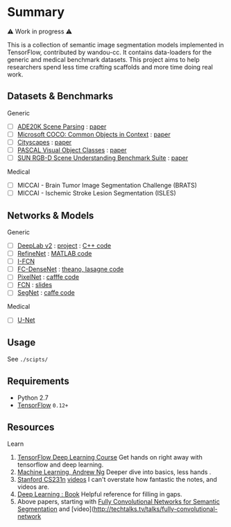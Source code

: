 # Summary 

⚠️ Work in progress ⚠️

This is a collection of semantic image segmentation models implemented in TensorFlow, contributed by wandou-cc. It contains data-loaders for the generic and medical benchmark datasets. This project aims to help researchers spend less time crafting scaffolds and more time doing real work.

## Datasets & Benchmarks

Generic

- [ ] [ADE20K Scene Parsing](https://groups.csail.mit.edu/vision/datasets/ADE20K/) : [paper](https://arxiv.org/pdf/1608.05442.pdf)
- [ ] [Microsoft COCO: Common Objects in Context](http://mscoco.org/home/) : [paper](https://arxiv.org/abs/1405.0312)
- [ ] [Cityscapes](https://www.cityscapes-dataset.com/) : [paper](https://arxiv.org/abs/1604.01685)
- [ ] [PASCAL Visual Object Classes](http://host.robots.ox.ac.uk/pascal/VOC/) : [paper](https://link.springer.com/article/10.1007/s11263-014-0733-5)
- [ ] [SUN RGB-D Scene Understanding Benchmark Suite](http://rgbd.cs.princeton.edu/) : [paper](http://rgbd.cs.princeton.edu/paper.pdf)

Medical

- [ ] MICCAI - Brain Tumor Image Segmentation Challenge (BRATS)
- [ ] MICCAI - Ischemic Stroke Lesion Segmentation (ISLES)

## Networks & Models

Generic 

- [ ] [DeepLab v2](http://arxiv.org/abs/1412.7062) : [project](http://liangchiehchen.com/projects/DeepLab.html) : [C++ code](https://bitbucket.org/deeplab/deeplab-public/)
- [ ] [RefineNet](https://arxiv.org/abs/1611.06612) : [MATLAB code](https://github.com/guosheng/refinenet)
- [ ] [I-FCN](https://arxiv.org/abs/1611.08986) 
- [ ] [FC-DenseNet](https://arxiv.org/abs/1611.09326) : [theano, lasagne code](https://github.com/SimJeg/FC-DenseNet)
- [ ] [PixelNet](https://arxiv.org/abs/1609.06694) : [cafffe code](https://github.com/endernewton/PixelNet)
- [ ] [FCN](http://arxiv.org/abs/1411.4038) : [slides](https://docs.google.com/presentation/d/1VeWFMpZ8XN7OC3URZP4WdXvOGYckoFWGVN7hApoXVnc) 
- [ ] [SegNet](http://arxiv.org/abs/1505.07293) : [caffe code](https://github.com/alexgkendall/caffe-segnet)

Medical

- [ ] [U-Net](http://lmb.informatik.uni-freiburg.de/resources/opensource/unet.en.html) 

## Usage

See `./scipts/`

## Requirements

- Python 2.7 
- [TensorFlow](https://www.tensorflow.org/get_started/os_setup) `0.12+` 

## Resources

Learn

1. [TensorFlow Deep Learning Course](https://www.udacity.com/course/deep-learning--ud730) Get hands on right away with tensorflow and deep learning.
2. [Machine Learning, Andrew Ng](https://www.coursera.org/learn/machine-learning) Deeper dive into basics, less hands . 
3. [Stanford CS231n](https://cs231n.github.io/) [videos](https://www.youtube.com/playlist?list=PLkt2uSq6rBVctENoVBg1TpCC7OQi31AlC) I can't overstate how fantastic the notes, and videos are.  
4. [Deep Learning : Book](http://www.deeplearningbook.org/) Helpful reference for filling in gaps.
5. Above papers, starting with [Fully Convolutional Networks for Semantic Segmentation](https://arxiv.org/abs/1411.4038) and [video](http://techtalks.tv/talks/fully-convolutional-network